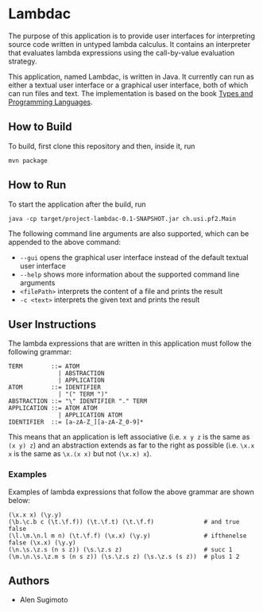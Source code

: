 # Lambdac

The purpose of this application is to provide user interfaces for interpreting source code written in untyped lambda calculus. It contains an interpreter that evaluates lambda expressions using the call-by-value evaluation strategy.

This application, named Lambdac, is written in Java. It currently can run as either a textual user interface or a graphical user interface, both of which can run files and text. The implementation is based on the book [Types and Programming Languages](https://www.cis.upenn.edu/~bcpierce/tapl/).

## How to Build

To build, first clone this repository and then, inside it, run

```
mvn package
```

## How to Run

To start the application after the build, run

```
java -cp target/project-lambdac-0.1-SNAPSHOT.jar ch.usi.pf2.Main
```

The following command line arguments are also supported, which can be appended to the above command:

* `--gui` opens the graphical user interface instead of the default textual user interface
* `--help` shows more information about the supported command line arguments
* `<filePath>` interprets the content of a file and prints the result
* `-c <text>` interprets the given text and prints the result

## User Instructions

The lambda expressions that are written in this application must follow the following grammar:

```
TERM        ::= ATOM
              | ABSTRACTION
              | APPLICATION
ATOM        ::= IDENTIFIER
              | "(" TERM ")"
ABSTRACTION ::= "\" IDENTIFIER "." TERM
APPLICATION ::= ATOM ATOM
              | APPLICATION ATOM
IDENTIFIER  ::= [a-zA-Z_][a-zA-Z_0-9]*
```

This means that an application is left associative (i.e. `x y z` is the same as `(x y) z`) and an abstraction extends as far to the right as possible (i.e. `\x.x x` is the same as `\x.(x x)` but not `(\x.x) x`).

### Examples

Examples of lambda expressions that follow the above grammar are shown below:

```
(\x.x x) (\y.y)
(\b.\c.b c (\t.\f.f)) (\t.\f.t) (\t.\f.f)              # and true false
(\l.\m.\n.l m n) (\t.\f.f) (\x.x) (\y.y)               # ifthenelse false (\x.x) (\y.y)
(\n.\s.\z.s (n s z)) (\s.\z.s z)                       # succ 1
(\m.\n.\s.\z.m s (n s z)) (\s.\z.s z) (\s.\z.s (s z))  # plus 1 2
```

## Authors

* Alen Sugimoto
